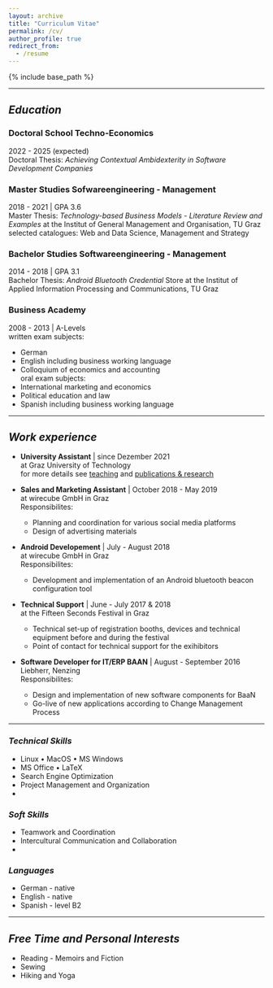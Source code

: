 ```yaml
---
layout: archive
title: "Curriculum Vitae"
permalink: /cv/
author_profile: true
redirect_from:
  - /resume
---
```


{% include base_path %}

---

## *Education*

### Doctoral School Techno-Economics
  2022 - 2025 (expected) <br />
  Doctoral Thesis: *Achieving Contextual Ambidexterity in Software Development Companies* 

### Master Studies Sofwareengineering - Management
  2018 - 2021 | GPA 3.6 <br />
  Master Thesis: *Technology-based Business Models - Literature Review and Examples* at the Institut of General Management and Organisation, TU Graz <br />
  selected catalogues: Web and Data Science, Management and Strategy

### Bachelor Studies Softwareengineering - Management
  2014 - 2018 | GPA 3.1 <br />
  Bachelor Thesis: *Android Bluetooth Credential* Store at the Institut of Applied Information Processing and Communications, TU Graz


### Business Academy
  2008 - 2013 | A-Levels <br />
  written exam subjects: <br />
  * German 
  * English including business working language
  * Colloquium of economics and accounting <br />
  oral exam subjects: <br />
  * International marketing and economics
  * Political education and law
  * Spanish including business working language

---

## *Work experience*

* **University Assistant** | since Dezember 2021 <br />
  at Graz University of Technology <br />
  for more details see [teaching](https://camillareis.github.io/teaching/) and [publications & research](https://camillareis.github.io/reserach-publications/)

* **Sales and Marketing Assistant** | October 2018 - May 2019 <br />
  at wirecube GmbH in Graz <br />
  Responsibilites:
  * Planning and coordination for various social media platforms 
  * Design of advertising materials


* **Android Developement** | July - August 2018 <br />
  at wirecube GmbH in Graz <br />
  Responsibilites:
  * Development and implementation of an Android bluetooth beacon configuration tool


* **Technical Support** | June - July 2017 & 2018 <br />
  at the Fifteen Seconds Festival in Graz <br />
  *  Technical set-up of registration booths, devices and technical equipment before and during the festival
  *  Point of contact for technical support for the exihibitors


* **Software Developer for IT/ERP BAAN** | August - September 2016 <br />
  Liebherr, Nenzing <br />
  Responsibilites:
  * Design and implementation of new software components for BaaN 
  * Go-live of new applications according to Change Management Process

---

### *Technical Skills*
  * Linux • MacOS • MS Windows
  * MS Office • LaTeX
  * Search Engine Optimization
  * Project Management and Organization
  * 

### *Soft Skills*
  * Teamwork and Coordination
  * Intercultural Communication and Collaboration
  * 

### *Languages*
  * German - native
  * English - native
  * Spanish - level B2


---

## *Free Time and Personal Interests*
  * Reading - Memoirs and Fiction
  * Sewing 
  * Hiking and Yoga


<!-- Publications
======
  <ul>{% for post in site.publications %}
    {% include archive-single-cv.html %}
  {% endfor %}</ul> -->
  
<!-- Talks
======
  <ul>{% for post in site.talks %}
    {% include archive-single-talk-cv.html %}
  {% endfor %}</ul> -->
  
<!-- Teaching
======
  <ul>{% for post in site.teaching %}
    {% include archive-single-cv.html %}
  {% endfor %}</ul> -->
  
<!-- Service and leadership
======
* Currently signed in to 43 different slack teams -->

